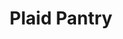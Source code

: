 ---
title: "Plaid Pantry"
url: /portland/plaid-pantry-southeast-cesar-e-chavez-boulevard/
shop: Lebensmittel
---